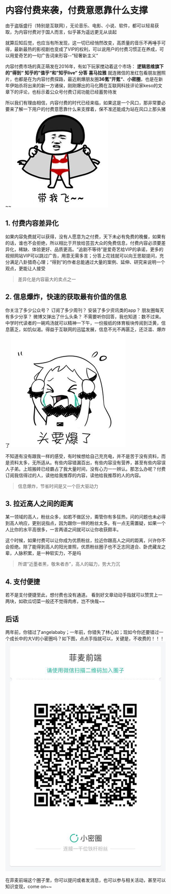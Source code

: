 # 内容付费来袭，付费意愿靠什么支撑
由于盗版盛行（特别是互联网），无论音乐、电影、小说、软件，都可以轻易获取，为内容付费对于国人而言，似乎甚为遥远更无从谈起

就算后知后觉，也应当有所发现，这一切已经悄然改变，高质量的音乐不再唾手可得，最新最热的影视剧也变成了VIP的权利，可以说用户的付费习惯正在养成，可以用爱奇艺的一句广告词来形容--”轻奢新主义“

内容付费市场的真正萌发在2016年，有如下玩家搅动着这个市场：
**逻辑思维旗下的”得到“**
**知乎的”值乎“和”知乎live“**
**分答**
**喜马拉雅**
就连微信的发红包看朋友圈照片，也都是在为内容付费探路，最近刷爆朋友圈**36氪”开氪“**、**小密圈**，也是在新年伊始杀将出来的新一方诸侯，刚刚爆出的马化腾在互联网科技评论家keso的文章下的评论，也标示着公众号付费订阅功能已经蓄势待发

所以我们有理由相信，内容付费的时代已经来临，如果这是一个风口，那非常要必要来了解一下用户的付费意愿靠什么来支撑着，保不准还能成为站在风口上那头猪~~
![](./images/pay/fei.jpg)
## 1. 付费内容差异化
如果内容免费就可以获得，没有人愿意为之付费，天下未必有免费的晚餐，如果有的话，谁也不会拒绝，所以相比于开放给芸芸大众的免费信息，付费内容必须要差异化，稀缺、体验更好、品质更高。“追剧不等待”是爱奇艺给VIP的承诺，更多的视频网站VIP可以跳过广告，用意无需多言；分答上花钱就可以向王思聪提问，充分满足八卦猎奇心理；“得到”的作者总能通过大量的案例、延伸、研究来说明一个观点，更能让人接受
> 差异化是内容最大的卖点之一

## 2. 信息爆炸，快速的获取最有价值的信息
你关注了多少公众号？
订阅了多少周刊？
安装了多少资讯类的app？
朋友圈每天有多少分享？
微博又弹出了什么头条？
不需要听你回答，我也知道：数不过来。中学时代读者的一碗鸡汤就可以精神一下午，一份报纸的体育板块传阅到泛黄，信息匮乏，如饥似渴。得益于互联网的迅猛发展，信息不光不再匮乏，还泛滥、爆炸了
![](./images/pay/bao.jpg)

不知道有没有跟我一样的感受，有时候想给自己充充电，并不是苦于没有资料，而是资料太多，无所适从。有些内容错漏百出，有些内容没有营养，甚至有些内容误人子弟。上班搬砖已经霸占了我大量时间，没有心力一一辨认。那怎么办呢？付费订阅我信得过的人，读他给我推荐的内容，读他给我推荐的人的内容。
> 信息爆炸，节省时间是又一个巨大驱动力

## 3. 拉近高人之间的距离
某一领域的高人，粉丝众多，如若不做区分，甭管你有多狂热，问的问题也未必得到高人响应，更别说指点，因为跟你一样的粉丝太多。有一点无需置疑，如果一个人比你的水平高很多，一言两语之间就可以让你收获颇丰。

这个时候，如果付费可以让你成为优质粉丝，拉近你跟高人之间的距离，兴许你不会拒绝。除了能得到高人的阳光普照，优质粉丝圈子也不乏志同道合、卧虎藏龙之辈，人脉积累，是一种软实力，不是吗
> 所谓“近墨者黑，敬朱者赤”，高人的磁力，势大力沉

## 4. 支付便捷
若不是支付便捷至此，想付费也没有通道。
看到好文章动动手指就可以赞赏上一两块，如砍瓜切菜一般还不觉得肉疼，岂不快哉~~

## 后话
两年前，你错过了angelababy；一年前，你错失了林心如；现如今你还要错过一个成长中的大V的小密圈吗？如下图，点点手指就可以，关键是，不收费的！！！
![](./images/pay/quan.jpeg)

在菲麦前端这个圈子里，你可以提问或者发消息，也可以参与相关活动，甚至可以知识变现，come on~~
